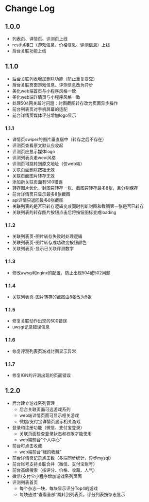 # Change Log

## 1.0.0
- 列表页、详情页、评测页上线
- restful接口（游戏信息、价格信息、评测信息）上线
- 后台关联功能上线

## 1.1.0
- 后台关联列表增加删除功能（防止重复提交）
- 后台关联页面游戏信息、评测信息改为异步
- 美化web端首页与小程序风格一致
- 美化web端详情页与小程序风格一致
- 处理504网关超时问题：封图截图转存改为页面异步操作
- 前台列表页对手机屏幕的适配
- 前台详情页媒体评分增加logo显示

### 1.1.1
 - 详情页swiper的图片垂直居中（转存之后不存在）
 - 评测页查看原文默认应收起
 - 评测页应显示媒体logo
 - 评测列表页走weui风格
 - 评测页可跳转到原文地址（仅web端）
 - 关联页面删除按钮无效
 - 关联页面图片转存无效
 - 添加新关联页面有500错误
 - 转存图片优化，封图只转存一张，截图只转存最多8张，且分别保存
 - 前台详情页只显示最多8张截图
 - api详情只返回最多8张截图
 - 关联列表的是否已转存逻辑变成同时判断封图和截图第一张是否已转存
 - 关联列表的转存图片按钮点击后将按钮图标变成loading
 
 ### 1.1.2
 - 关联列表页\-图片转存失败时处理逻辑
 - 关联列表页\-图片转存成功改变按钮颜色
 - 关联列表页\-显示已关联评测数字
 
 ### 1.1.3
 - 修改uwsgi和nginx的配置，防止出现504或502问题
 
 ### 1.1.4
 - 关联列表页\-图片转存的截图由8张改为5张
 
 ### 1.1.5
 - 修复关联动作出现的500错误
 - uwsgi记录错误信息
 
 ### 1.1.6
 - 修复评测列表页游戏封图显示异常
 
 ### 1.1.7
 - 修复IGN的评测出现的页面错误
 
## 1.2.0
 - 后台建立游戏系列管理
    - 后台关联页面可选游戏系列
    - web端详情页面可显示相关游戏
    - 微信/支付宝详情页显示相关游戏
- 登录和注册功能（微信、支付宝登录）
    - 关联页面检查登录状态和权限才能使用
    - web端前台“个人中心”
- 前台可点击收藏
    - web端前台“我的收藏”
- 前台详情页记录点击数（多端同步统计，异步mysql）
- 前台账号支持关联合并（微信、支付宝账号）
- 前台高级搜索（按评分、价格、收藏、人气）
- 微信/支付宝小程序增加游戏系列页面
- 评测列表首页
    - 每个杂志一块，每块显示评分Top4的游戏
    - 每块通过“查看全部”跳转到列表页，评分列表按杂志显示

